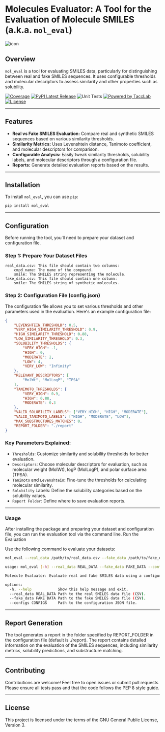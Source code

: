 # Molecules Evaluator: A Tool for the Evaluation of Molecule SMILES (a.k.a. `mol_eval`)

![icon](icon.png)

## Overview

`mol_eval` is a tool for evaluating SMILES data, particularly for distinguishing between real and fake SMILES sequences. It uses configurable thresholds and molecular descriptors to assess similarity and other properties such as solubility.

[![Coverage](https://codecov.io/github/tacclab/bio_dataset_manager/coverage.svg?branch=main)](https://codecov.io/gh/tacclab/bio_dataset_manager)
[![PyPI Latest Release](https://img.shields.io/pypi/v/bio_dataset_manager.svg)](https://pypi.org/project/bio_dataset_manager/)
![Unit Tests](https://github.com/tacclab/bio_dataset_manager/actions/workflows/main.yml/badge.svg)
[![Powered by TaccLab](https://img.shields.io/badge/powered%20by-TaccLab-orange.svg?style=flat&colorA=E1523D&colorB=007D8A)](https://tacclab.org)
[![License](https://img.shields.io/github/license/tacclab/bio_dataset_manager.svg)](https://github.com/tacclab/bio_dataset_manager/blob/main/LICENSE)

---

## Features

- **Real vs Fake SMILES Evaluation:** Compare real and synthetic SMILES sequences based on various similarity thresholds.
- **Similarity Metrics:** Uses Levenshtein distance, Tanimoto coefficient, and molecular descriptors for comparison.
- **Configurable Analysis:** Easily tweak similarity thresholds, solubility labels, and molecular descriptors through a configuration file.
- **Reports:** Generate detailed evaluation reports based on the results.

---

## Installation

To install `mol_eval`, you can use `pip`:

```bash
pip install mol_eval
```

---
## Configuration

Before running the tool, you'll need to prepare your dataset and configuration file.
### Step 1: Prepare Your Dataset Files

    real_data.csv: This file should contain two columns:
        cmpd_name: The name of the compound.
        smile: The SMILES string representing the molecule.
    fake_data.csv: This file should contain one column:
        smile: The SMILES string of synthetic molecules.

### Step 2: Configuration File (config.json)

The configuration file allows you to set various thresholds and other parameters used in the evaluation. Here's an example configuration file:
```json
{
    "LEVENSHTEIN_THRESHOLD": 0.5,
    "VERY_HIGH_SIMILARITY_THRESHOLD": 0.9,
    "HIGH_SIMILARITY_THRESHOLD": 0.88,
    "LOW_SIMILARITY_THRESHOLD": 0.3,
    "SOLUBILITY_THRESHOLDS": {
        "VERY_HIGH": -1,
        "HIGH": 0,
        "MODERATE": 2,
        "LOW": 4,
        "VERY_LOW": "Infinity"
    },
    "RELEVANT_DESCRIPTORS": [
        "MolWt", "MolLogP", "TPSA"
    ],
    "TANIMOTO_THRESHOLDS": {
        "VERY_HIGH": 0.9,
        "HIGH": 0.88,
        "MODERATE": 0.3
    },
    "VALID_SOLUBILITY_LABELS": ["VERY_HIGH", "HIGH", "MODERATE"],
    "VALID_TANIMOTO_LABELS": ["HIGH", "MODERATE", "LOW"],
    "MAX_SUBSTRUCTURES_MATCHES": 0,
    "REPORT_FOLDER": "./report"
}
```
### Key Parameters Explained:

- `Thresholds`: Customize similarity and solubility thresholds for better evaluation.
- `Descriptors`: Choose molecular descriptors for evaluation, such as molecular weight (MolWt), logP (MolLogP), and polar surface area (TPSA).
- `Tanimoto` and `Levenshtein`: Fine-tune the thresholds for calculating molecular similarity.
- `Solubility` Labels: Define the solubility categories based on the solubility values.
- `Report Folder`: Define where to save evaluation reports.

---
### Usage

After installing the package and preparing your dataset and configuration file, you can run the evaluation tool via the command line.
Run the Evaluation

Use the following command to evaluate your datasets:
```bash
mol_eval --real_data /path/to/real_data.csv --fake_data /path/to/fake_data.csv --configs /path/to/config.json
```
```bash
usage: mol_eval [-h] --real_data REAL_DATA --fake_data FAKE_DATA --configs CONFIGS

Molecule Evaluator: Evaluate real and fake SMILES data using a configuration file.

options:
  -h, --help            Show this help message and exit.
  --real_data REAL_DATA Path to the real SMILES data file (CSV).
  --fake_data FAKE_DATA Path to the fake SMILES data file (CSV).
  --configs CONFIGS     Path to the configuration JSON file.
```

---
## Report Generation

The tool generates a report in the folder specified by REPORT_FOLDER in the configuration file (default is ./report). The report contains detailed information on the evaluation of the SMILES sequences, including similarity metrics, solubility predictions, and substructure matching.

---
## Contributing

Contributions are welcome! Feel free to open issues or submit pull requests. Please ensure all tests pass and that the code follows the PEP 8 style guide.

---
## License
This project is licensed under the terms of the GNU General Public License, Version 3.
